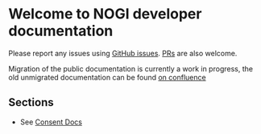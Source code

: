 # Welcome to NOGI developer documentation

Please report any issues using [GitHub issues](https://github.com/Norsk-Gjeldsinformasjon-AS/api-docs/issues).
[PRs](https://github.com/Norsk-Gjeldsinformasjon-AS/api-docs/issues) are also welcome.

Migration of the public documentation is currently a work in progress,
the old unmigrated documentation can be found 
[on confluence](https://norskgjeld.atlassian.net/wiki/spaces/GJEL/overview)

## Sections

* See [Consent Docs](./consent/index.md)
